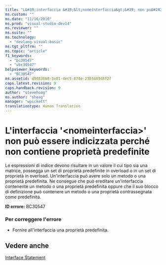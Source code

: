 ```yaml
---
title: "L&#39;interfaccia &#39;&lt;nomeinterfaccia&gt;&#39; non pu&#242; essere indicizzata perch&#233; non contiene propriet&#224; predefinite | Microsoft Docs"
ms.custom: ""
ms.date: "11/16/2016"
ms.prod: "visual-studio-dev14"
ms.reviewer: ""
ms.suite: ""
ms.technology: 
  - "devlang-visual-basic"
ms.tgt_pltfrm: ""
ms.topic: "article"
f1_keywords: 
  - "bc30547"
  - "vbc30547"
helpviewer_keywords: 
  - "BC30547"
ms.assetid: d9d83868-5e81-4ec5-878e-2303489d8f2f
caps.latest.revision: 9
caps.handback.revision: 9
author: "stevehoag"
ms.author: "shoag"
manager: "wpickett"
translationtype: Human Translation
---
```

# L&#39;interfaccia &#39;&lt;nomeinterfaccia&gt;&#39; non pu&#242; essere indicizzata perch&#233; non contiene propriet&#224; predefinite
Le espressioni di indice devono risultare in un valore il cui tipo sia una matrice, possegga un set di proprietà predefinite in overload o in un set di proprietà in overload. Un'interfaccia può avere solo un metodo o una proprietà predefinita. Ne consegue che può ereditare un'interfaccia contenente un metodo o una proprietà predefinita oppure che il suo blocco di definizione può contenere un metodo o una proprietà contrassegnata come predefinita.  
  
 **ID errore:** BC30547  
  
### Per correggere l'errore  
  
-   Fornire all'interfaccia una proprietà predefinita.  
  
## Vedere anche  
 [Interface Statement](../../visual-basic/language-reference/statements/interface-statement.md)